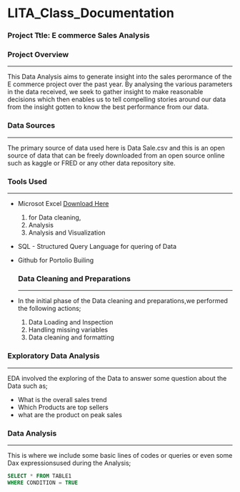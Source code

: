 # LITA_Class_Documentation

### Project Ttle: E commerce Sales Analysis

### Project Overview
---
This Data Analysis aims to generate insight into the sales perormance of the E commerce project over the past year. By analysing the various parameters in the data received, we seek to gather insight to make reasonable decisions which then enables us to tell compelling stories around our data from the insight gotten to know the best performance from our data.

### Data Sources
---
The primary source of data used here is Data Sale.csv and this is an open source of data that can be freely downloaded from an open source online such as kaggle or FRED or any other data repository site.

### Tools Used
---
- Microsot Excel [Download Here](https://www.microsoft.com)
  1. for Data cleaning,
  2. Analysis
  3. Analysis and Visualization
    
- SQL - Structured Query Language for quering of Data
- Github for Portolio Builing                 
  
  ### Data Cleaning and Preparations
  ---
 -  In the initial phase of the Data cleaning and preparations,we performed the following actions;
    1. Data Loading and Inspection
    2. Handling missing variables
    3. Data cleaning and formatting

### Exploratory Data Analysis
---
EDA involved the exploring of the Data to answer some question about the Data such as;
- What is the overall sales trend 
- Which Products are top sellers
- what are the product on peak sales

### Data Analysis
---
This is where we include some basic lines of codes or queries or even some Dax expressionsused during the Analysis;

```SQL
SELECT * FROM TABLE1
WHERE CONDITION = TRUE
 ```
